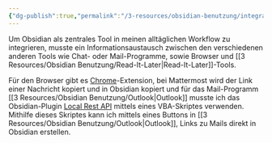 ```yaml
---
{"dg-publish":true,"permalink":"/3-resources/obsidian-benutzung/integration/","created":"2024-04-14T21:17:10.213+02:00","updated":"2024-04-14T21:39:41.293+02:00"}
---
```



Um Obsidian als zentrales Tool in meinen alltäglichen Workflow zu integrieren, musste ein Informationsaustausch zwischen den verschiedenen anderen Tools wie Chat- oder Mail-Programme, sowie Browser und [[3 Resources/Obsidian Benutzung/Read-It-Later\|Read-It-Later]]-Tools.

Für den Browser gibt es [Chrome](https://github.com/coddingtonbear/obsidian-web)-Extension, bei Mattermost wird der Link einer Nachricht kopiert und in Obsidian kopiert und für das Mail-Programm [[3 Resources/Obsidian Benutzung/Outlook\|Outlook]] musste ich das Obsidian-Plugin [Local Rest API](https://github.com/coddingtonbear/obsidian-local-rest-api) mittels eines VBA-Skriptes verwenden. Mithilfe dieses Skriptes kann ich mittels eines Buttons in [[3 Resources/Obsidian Benutzung/Outlook\|Outlook]], Links zu Mails direkt in Obsidian erstellen.
